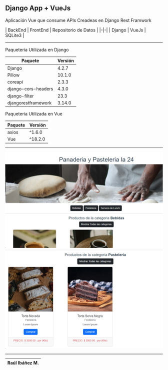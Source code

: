 ## Django App + VueJs

Aplicación Vue que consume APIs Creadeas en Django Rest Framwork

| BackEnd | FrontEnd | Repositorio de Datos |
|-|-|
| Django  | VueJs | SQLite3 |

---

Paqueteria Utilizada en Django

| Paquete | Versión |
|-|-| 
| Django | 4.2.7 |
| Pillow | 10.1.0 |
| coreapi | 2.3.3 |
| django-cors-headers | 4.3.0 |
| django-filter | 23.3 |
| djangorestframework | 3.14.0 |

Paqueteria Utilizada en Vue

| Paquete | Versión |
|-|-| 
| axios | ^1.6.0 |
| Vue | ^18.2.0 |

---

![Alt](imagen1.png)
![Alt](imagen2.png)

---


|Raúl Ibáñez M.|
|-------------------------|

